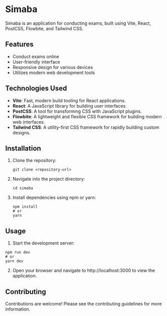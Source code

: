 # Simaba

Simaba is an application for conducting exams, built using Vite, React, PostCSS, Flowbite, and Tailwind CSS.

## Features

- Conduct exams online
- User-friendly interface
- Responsive design for various devices
- Utilizes modern web development tools

## Technologies Used

- **Vite**: Fast, modern build tooling for React applications.
- **React**: A JavaScript library for building user interfaces.
- **PostCSS**: A tool for transforming CSS with JavaScript plugins.
- **Flowbite**: A lightweight and flexible CSS framework for building modern web interfaces.
- **Tailwind CSS**: A utility-first CSS framework for rapidly building custom designs.

## Installation

1. Clone the repository:

   ```
   git clone <repository-url>
   ```
2. Navigate into the project directory:
    ```
    cd simaba
    ```
3. Install dependencies using npm or yarn:
    ```
    npm install
    # or
    yarn
    ```

## Usage
1. Start the development server:
```
npm run dev
# or
yarn dev
```
2. Open your browser and navigate to http://localhost:3000 to view the application.

## Contributing
Contributions are welcome! Please see the contributing guidelines for more information.